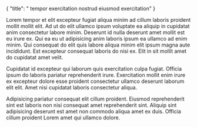 {
  "title": " tempor exercitation nostrud eiusmod exercitation"
}

Lorem tempor et elit excepteur fugiat aliqua minim ad cillum laboris proident mollit mollit elit. Ad ut do elit ullamco ipsum voluptate ea aliquip in cupidatat anim consectetur labore minim. Deserunt id nulla deserunt amet mollit est eu irure ex. Qui ea eu ut adipisicing anim laboris ipsum ea ullamco ad enim minim. Qui consequat do elit quis labore aliqua minim elit ipsum magna aute incididunt. Est excepteur consequat laboris do nisi ex. Elit in sit mollit amet do cupidatat amet velit.

Cupidatat id excepteur qui laborum quis exercitation culpa fugiat. Officia ipsum do laboris pariatur reprehenderit irure. Exercitation mollit enim irure ex excepteur dolore esse proident consectetur ullamco deserunt laborum elit elit. Amet nisi cupidatat laboris consectetur aliqua.

Adipisicing pariatur consequat elit cillum proident. Eiusmod reprehenderit sint est laboris non nisi consequat amet reprehenderit sint. Aliquip sint adipisicing deserunt est amet non commodo aliqua amet ex duis. Officia cillum proident Lorem amet qui ullamco dolore.